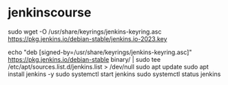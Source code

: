 # jenkinscourse

sudo wget -O /usr/share/keyrings/jenkins-keyring.asc https://pkg.jenkins.io/debian-stable/jenkins.io-2023.key


echo "deb [signed-by=/usr/share/keyrings/jenkins-keyring.asc]" https://pkg.jenkins.io/debian-stable binary/ | sudo tee /etc/apt/sources.list.d/jenkins.list > /dev/null
sudo apt update
sudo apt install jenkins -y
sudo systemctl start jenkins
sudo systemctl status jenkins






